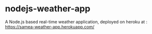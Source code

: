 # nodejs-weather-app
A Node.js based real-time weather application, deployed on heroku at : https://samea-weather-app.herokuapp.com/
